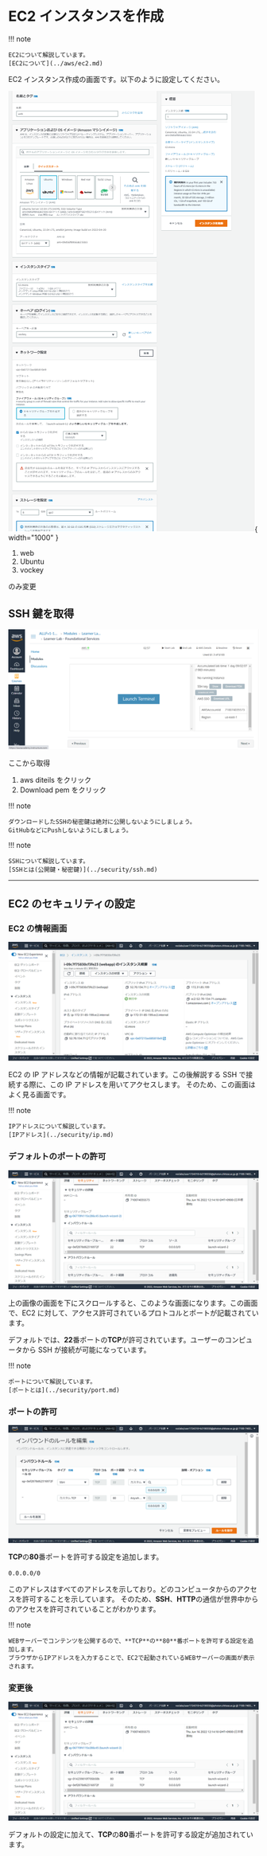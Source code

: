 # EC2 インスタンスを作成

!!! note

    EC2について解説しています。
    [EC2について](../aws/ec2.md)

EC2 インスタンス作成の画面です。以下のように設定してください。

![aws_ec2_make.png](../../assets/images/aws_ec2_make.png){ width="1000" }

1. web
2. Ubuntu
3. vockey

のみ変更

## SSH 鍵を取得

![](../../assets/images/ssh_key.png)

ここから取得

1. aws diteils をクリック
2. Download pem をクリック

!!! note

    ダウンロードしたSSHの秘密鍵は絶対に公開しないようにしましょう。
    GitHubなどにPushしないようにしましょう。

!!! note

    SSHについて解説しています。
    [SSHとは(公開鍵・秘密鍵)](../security/ssh.md)

---

## EC2 のセキュリティの設定

### EC2 の情報画面

![](../../assets/images/ipaddress.png)

EC2 の IP アドレスなどの情報が記載されています。この後解説する SSH で接続する際に、この IP アドレスを用いてアクセスします。
そのため、この画面はよく見る画面です。

!!! note

    IPアドレスについて解説しています。
    [IPアドレス](../security/ip.md)

### デフォルトのポートの許可

![](../../assets/images/ssh_only.png)

上の画像の画面を下にスクロールすると、このような画面になります。この画面で、EC2 に対して、アクセス許可されているプロトコルとポートが記載されています。

デフォルトでは、**22**番ポートの**TCP**が許可されています。ユーザーのコンピュータから SSH が接続が可能になっています。

!!! note

    ポートについて解説しています。
    [ポートとは](../security/port.md)

### ポートの許可

![](../../assets/images/incom_config.png)

**TCP**の**80**番ポートを許可する設定を追加します。

`0.0.0.0/0`

このアドレスはすべてのアドレスを示しており。どのコンピュータからのアクセスを許可することを示しています。
そのため、**SSH**、**HTTP**の通信が世界中からのアクセスを許可されていることがわかります。

!!! note

    WEBサーバーでコンテンツを公開するので、**TCP**の**80**番ポートを許可する設定を追加します。
    ブラウザからIPアドレスを入力することで、EC2で起動されているWEBサーバーの画面が表示されます。

### 変更後

![](../../assets/images/incoming.png)

デフォルトの設定に加えて、**TCP**の**80**番ポートを許可する設定が追加されています。

